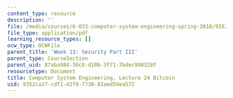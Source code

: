```yaml
---
content_type: resource
description: ''
file: /media/courses/6-033-computer-system-engineering-spring-2018/9352ca27cdf1d2f9773083aed59ea572_MIT6_033S18lec24.pdf
file_type: application/pdf
learning_resource_types: []
ocw_type: OCWFile
parent_title: 'Week 13: Security Part III'
parent_type: CourseSection
parent_uid: 87aba984-30c8-d18b-3f71-7bdec998328f
resourcetype: Document
title: Computer System Engineering, Lecture 24 Bitcoin
uid: 9352ca27-cdf1-d2f9-7730-83aed59ea572
---
```

